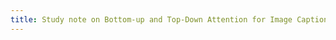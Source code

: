 ```yaml
---
title: Study note on Bottom-up and Top-Down Attention for Image Captioning and Visual Question Ansering
---
```


